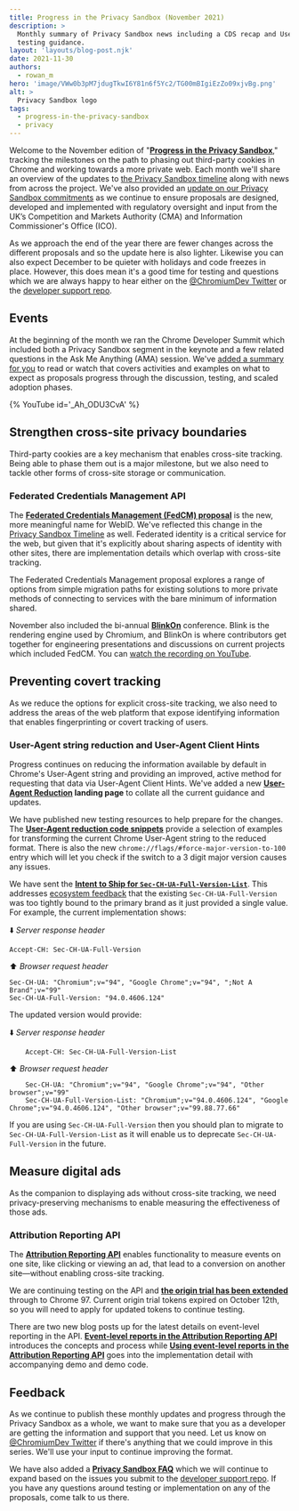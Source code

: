 ```yaml
---
title: Progress in the Privacy Sandbox (November 2021)
description: >
  Monthly summary of Privacy Sandbox news including a CDS recap and User-Agent
  testing guidance.
layout: 'layouts/blog-post.njk'
date: 2021-11-30
authors:
  - rowan_m
hero: 'image/VWw0b3pM7jdugTkwI6Y81n6f5Yc2/TG00mBIgiEzZo09xjvBg.png'
alt: >
  Privacy Sandbox logo
tags:
  - progress-in-the-privacy-sandbox
  - privacy
---
```


Welcome to the November edition of "**[Progress in the Privacy
Sandbox](/tags/progress-in-the-privacy-sandbox/)**," tracking the milestones on
the path to phasing out third-party cookies in Chrome and working towards a more
private web. Each month we'll share an overview of the updates to [the Privacy
Sandbox timeline](https://privacysandbox.com/timeline/) along with news from
across the project. We've also provided an [update on our Privacy Sandbox
commitments](https://blog.google/around-the-globe/google-europe/update-our-privacy-sandbox-commitments/)
as we continue to ensure proposals are designed, developed and implemented with
regulatory oversight and input from the UK’s Competition and Markets Authority
(CMA) and Information Commissioner's Office (ICO).

As we approach the end of the year there are fewer changes across the different
proposals and so the update here is also lighter. Likewise you can also expect
December to be quieter with holidays and code freezes in place. However, this
does mean it's a good time for testing and questions which we are always happy
to hear either on the [@ChromiumDev Twitter](https://twitter.com/ChromiumDev) or
the [developer support
repo](https://github.com/GoogleChromeLabs/privacy-sandbox-dev-support).


## Events

At the beginning of the month we ran the Chrome Developer Summit which included
both a Privacy Sandbox segment in the keynote and a few related questions in the
Ask Me Anything (AMA) session. We've [added a summary for
you](/docs/privacy-sandbox/cds21-update/) to read or watch that covers
activities and examples on what to expect as proposals progress through the
discussion, testing, and scaled adoption phases.

{% YouTube id='_Ah_ODU3CvA' %}

## Strengthen cross-site privacy boundaries

Third-party cookies are a key mechanism that enables cross-site tracking. Being
able to phase them out is a major milestone, but we also need to tackle other
forms of cross-site storage or communication.


### Federated Credentials Management API

The **[Federated Credentials Management (FedCM)
proposal](https://github.com/WICG/FedCM)** is the new, more meaningful name for
WebID.  We've reflected this change in the [Privacy Sandbox
Timeline](https://privacysandbox.com/timeline/) as well. Federated identity is a
critical service for the web, but given that it's explicitly about sharing
aspects of identity with other sites, there are implementation details which
overlap with cross-site tracking.

The Federated Credentials Management proposal explores a range of options from
simple migration paths for existing solutions to more private methods of
connecting to services with the bare minimum of information shared.

November also included the bi-annual
**[BlinkOn](https://www.chromium.org/events/blinkon-15)** conference. Blink is
the rendering engine used by Chromium, and BlinkOn is where contributors get
together for engineering presentations and discussions on current projects which
included FedCM. You can [watch the recording on
YouTube](https://www.youtube.com/watch?v=9la0cBhVXac).


## Preventing covert tracking

As we reduce the options for explicit cross-site tracking, we also need to
address the areas of the web platform that expose identifying information that
enables fingerprinting or covert tracking of users.


### User-Agent string reduction and User-Agent Client Hints

Progress continues on reducing the information available by default in Chrome's
User-Agent string and providing an improved, active method for requesting that
data via User-Agent Client Hints. We've added a new **[User-Agent
Reduction](/docs/privacy-sandbox/user-agent/) landing page** to collate all the
current guidance and updates. 

We have published new testing resources to help prepare for the changes. The
**[User-Agent reduction code
snippets](/docs/privacy-sandbox/user-agent/snippets/)** provide a selection of
examples for transforming the current Chrome User-Agent string to the reduced
format. There is also the new `chrome://flags/#force-major-version-to-100` entry
which will let you check if the switch to a 3 digit major version causes any
issues.

We have sent the **[Intent to Ship for
`Sec-CH-UA-Full-Version-List`](https://groups.google.com/a/chromium.org/g/blink-dev/c/yZh8Lwr34Ro)**.
This addresses [ecosystem
feedback](https://github.com/WICG/ua-client-hints/issues/196) that the existing
`Sec-CH-UA-Full-Version` was too tightly bound to the primary brand as it just
provided a single value. For example, the current implementation shows:

⬇️ _Server response header_
```text
Accept-CH: Sec-CH-UA-Full-Version
```

⬆️ _Browser request header_
```text
Sec-CH-UA: "Chromium";v="94", "Google Chrome";v="94", ";Not A Brand";v="99"
Sec-CH-UA-Full-Version: "94.0.4606.124"
```

The updated version would provide:

⬇️ _Server response header_
```text
    Accept-CH: Sec-CH-UA-Full-Version-List
```

⬆️ _Browser request header_
```text
    Sec-CH-UA: "Chromium";v="94", "Google Chrome";v="94", "Other browser";v="99"
    Sec-CH-UA-Full-Version-List: "Chromium";v="94.0.4606.124", "Google Chrome";v="94.0.4606.124", "Other browser";v="99.88.77.66"
```


If you are using `Sec-CH-UA-Full-Version` then you should plan to migrate to
`Sec-CH-UA-Full-Version-List` as it will enable us to deprecate
`Sec-CH-UA-Full-Version` in the future.


## Measure digital ads

As the companion to displaying ads without cross-site tracking, we need
privacy-preserving mechanisms to enable measuring the effectiveness of those
ads.


### Attribution Reporting API

The **[Attribution Reporting
API](/docs/privacy-sandbox/attribution-reporting/)** enables functionality to
measure events on one site, like clicking or viewing an ad, that lead to a
conversion on another site—without enabling cross-site tracking.

We are continuing testing on the API and **[the origin trial has been
extended](https://groups.google.com/a/chromium.org/g/blink-dev/c/DdjaFmsb4fA)**
through to Chrome 97. Current origin trial tokens expired on October 12th, so
you will need to apply for updated tokens to continue testing.

There are two new blog posts up for the latest details on event-level reporting
in the API. **[Event-level reports in the Attribution Reporting
API](/docs/privacy-sandbox/attribution-reporting-event-introduction/)**
introduces the concepts and process while **[Using event-level reports in the
Attribution Reporting
API](/docs/privacy-sandbox/attribution-reporting-event-guide/)** goes into the
implementation detail with accompanying demo and demo code.


## Feedback

As we continue to publish these monthly updates and progress through the Privacy
Sandbox as a whole, we want to make sure that you as a developer are getting the
information and support that you need. Let us know on [@ChromiumDev
Twitter](https://twitter.com/ChromiumDev) if there's anything that we could
improve in this series. We'll use your input to continue improving the format.

We have also added a **[Privacy Sandbox FAQ](/docs/privacy-sandbox/faq/)** which
we will continue to expand based on the issues you submit to the [developer
support repo](https://github.com/GoogleChromeLabs/privacy-sandbox-dev-support).
If you have any questions around testing or implementation on any of the
proposals, come talk to us there.